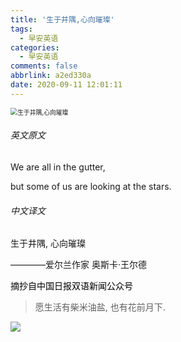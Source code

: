 ```yaml
---
title: '生于井隅,心向璀璨'
tags:
  - 早安英语
categories:
  - 早安英语
comments: false
abbrlink: a2ed330a
date: 2020-09-11 12:01:11
---
```

<img src="https://cdn.jsdelivr.net/gh/lucas-nz/ImgHosting//img/%E7%94%9F%E4%BA%8E%E4%BA%95%E9%9A%85,%E5%BF%83%E5%90%91%E7%92%80%E7%92%A8.jpg" alt="生于井隅,心向璀璨" style="zoom: 70%;" />

<hide>

###### 英文原文

</hide>

<gm-en>

We are all in the gutter,

but some of us are looking at the stars.

<!-- more -->

</gm-en>

<hide>

###### 中文译文

</hide>

<gm-cn>

生于井隅, 心向璀璨

</gm-cn>

<ref>

 ————爱尔兰作家 奥斯卡·王尔德

<mark>

摘抄自中国日报双语新闻公众号

</mark>

</ref>

>愿生活有柴米油盐, 也有花前月下.

![](https://cdn.jsdelivr.net/gh/lucas-nz/ImgHosting/img/%E4%B8%AD%E5%9B%BD%E6%97%A5%E6%8A%A5%E5%8F%8C%E8%AF%AD%E6%96%B0%E9%97%BB%E5%85%AC%E4%BC%97%E5%8F%B7.jpg)